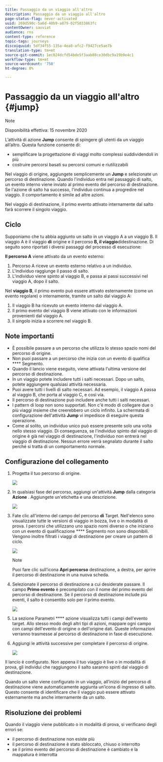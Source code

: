 ```yaml
---
title: Passaggio da un viaggio all'altro
description: Passaggio da un viaggio all'altro
page-status-flag: never-activated
uuid: 269d590c-5a6d-40b9-a879-02f5033863fc
contentOwner: sauviat
audience: rns
content-type: reference
topic-tags: journeys
discoiquuid: 5df34f55-135a-4ea8-afc2-f9427ce5ae7b
translation-type: tm+mt
source-git-commit: 1ec824dcfd54bde5f3aab80ce30dbc9a19b9e4c1
workflow-type: tm+mt
source-wordcount: '758'
ht-degree: 0%

---
```



# Passaggio da un viaggio all&#39;altro {#jump}

>[!NOTE]
>
>Disponibilità effettiva: 15 novembre 2020

L’attività di azione **Jump** consente di spingere gli utenti da un viaggio all’altro. Questa funzione consente di:

* semplificare la progettazione di viaggi molto complessi suddividendoli in più
* costruire percorsi basati su percorsi comuni e riutilizzabili

Nel viaggio di origine, aggiungete semplicemente un **Jump** e selezionate un percorso di destinazione. Quando l&#39;individuo entra nel passaggio di salto, un evento interno viene inviato al primo evento del percorso di destinazione. Se l&#39;azione di salto ha successo, l&#39;individuo continua a progredire nel viaggio. Il comportamento è simile ad altre azioni.

Nel viaggio di destinazione, il primo evento attivato internamente dal salto farà scorrere il singolo viaggio.

## Ciclo

Supponiamo che tu abbia aggiunto un salto in un viaggio A a un viaggio B. Il viaggio A è il viaggio **di** origine e il percorso **B, il viaggio**didestinazione.
Di seguito sono riportati i diversi passaggi del processo di esecuzione:

**Il percorso A** viene attivato da un evento esterno:

1. Percorso A riceve un evento esterno relativo a un individuo.
1. L&#39;individuo raggiunge il passo di salto.
1. L&#39;individuo viene spinto al viaggio B, e passa ai passi successivi nel viaggio A, dopo il salto.

Nel **viaggio B**, il primo evento può essere attivato esternamente (come un evento regolare) o internamente, tramite un salto dal viaggio A:

1. Il viaggio B ha ricevuto un evento interno dal viaggio A.
1. Il primo evento del viaggio B viene attivato con le informazioni provenienti dal viaggio A.
1. Il singolo inizia a scorrere nel viaggio B.

## Note importanti

* È possibile passare a un percorso che utilizza lo stesso spazio nomi del percorso di origine.
* Non puoi passare a un percorso che inizia con un evento di qualifica **** Segmento.
* Quando il lancio viene eseguito, viene attivata l&#39;ultima versione del percorso di destinazione.
* In un viaggio potete includere tutti i salti necessari. Dopo un salto, potete aggiungere qualsiasi attività necessaria.
* Puoi avere tutti i livelli di salto necessari. Ad esempio, il viaggio A passa al viaggio B, che porta al viaggio C, e così via.
* Il percorso di destinazione può includere anche tutti i salti necessari.
* I pattern di loop non sono supportati. Non c&#39;è modo di collegare due o più viaggi insieme che creerebbero un ciclo infinito. La schermata di configurazione dell&#39;attività **Jump** vi impedisce di eseguire questa operazione.
* Come al solito, un individuo unico può essere presente solo una volta nello stesso viaggio. Di conseguenza, se l&#39;individuo spinto dal viaggio di origine è già nel viaggio di destinazione, l&#39;individuo non entrerà nel viaggio di destinazione. Nessun errore verrà segnalato durante il salto perché si tratta di un comportamento normale.

## Configurazione del collegamento

1. Progetta il tuo percorso di origine.

   ![](../assets/jump1.png)

1. In qualsiasi fase del percorso, aggiungi un&#39;attività **Jump** dalla categoria **Azione** . Aggiungete un&#39;etichetta e una descrizione.

   ![](../assets/jump2.png)

1. Fate clic all&#39;interno del campo del percorso **di** Target.
Nell&#39;elenco sono visualizzate tutte le versioni di viaggio in bozza, live o in modalità di prova. I percorsi che utilizzano uno spazio nomi diverso o che iniziano con un evento di qualificazione **** Segmento non sono disponibili. Vengono inoltre filtrati i viaggi di destinazione per creare un pattern di ciclo.

   ![](../assets/jump3.png)

   >[!NOTE]
   >
   >Puoi fare clic sull’icona **Apri percorso** destinazione, a destra, per aprire il percorso di destinazione in una nuova scheda.

1. Selezionate il percorso di destinazione a cui desiderate passare.
Il campo **Primo evento** è precompilato con il nome del primo evento del percorso di destinazione. Se il percorso di destinazione include più eventi, il salto è consentito solo per il primo evento.

   ![](../assets/jump4.png)

1. La sezione Parametri **** azione visualizza tutti i campi dell&#39;evento target. Allo stesso modo degli altri tipi di azioni, mappare ogni campo con campi dell&#39;evento di origine o dell&#39;origine dati. Queste informazioni verranno trasmesse al percorso di destinazione in fase di esecuzione.
1. Aggiungi le attività successive per completare il percorso di origine.

   ![](../assets/jump5.png)

Il lancio è configurato. Non appena il tuo viaggio è live o in modalità di prova, gli individui che raggiungono il salto saranno spinti dal viaggio di destinazione.

Quando un salto viene configurato in un viaggio, all’inizio del percorso di destinazione viene automaticamente aggiunta un’icona di ingresso di salto. Questo consente di identificare che il viaggio può essere attivato esternamente ma anche internamente da un salto.

## Risoluzione dei problemi

Quando il viaggio viene pubblicato o in modalità di prova, si verificano degli errori se:
* il percorso di destinazione non esiste più
* il percorso di destinazione è stato sbloccato, chiuso o interrotto
* se il primo evento del percorso di destinazione è cambiato e la mappatura è interrotta
